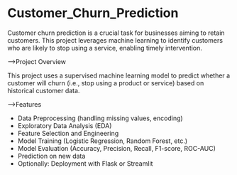 # Customer_Churn_Prediction

Customer churn prediction is a crucial task for businesses aiming to retain customers. This project leverages machine learning to identify customers who are likely to stop using a service, enabling timely intervention.

-->Project Overview

This project uses a supervised machine learning model to predict whether a customer will churn (i.e., stop using a product or service) based on historical customer data.

-->Features

- Data Preprocessing (handling missing values, encoding)
- Exploratory Data Analysis (EDA)
- Feature Selection and Engineering
- Model Training (Logistic Regression, Random Forest, etc.)
- Model Evaluation (Accuracy, Precision, Recall, F1-score, ROC-AUC)
- Prediction on new data
- Optionally: Deployment with Flask or Streamlit


